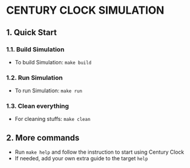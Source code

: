 # CENTURY CLOCK SIMULATION

## **1. Quick Start**

### **1.1. Build Simulation**

- To build Simulation: `make build`

### **1.2. Run Simulation**

- To run Simulation: `make run`

### **1.3. Clean everything**

- For cleaning stuffs: `make clean`

## **2. More commands**

- Run `make help` and follow the instruction to start using Century Clock
- If needed, add your own extra guide to the target `help`